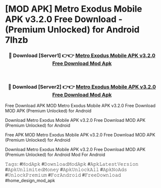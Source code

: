 # [MOD APK] Metro Exodus Mobile APK v3.2.0 Free Download - (Premium Unlocked) for Android 7lhzb



<div align="center">
<h3>🔴 Download [Server1] 👉👉 <a href="https://momento.my/?title=Metro_Exodus_Mobile_APK_v3.2.0_Free_Download">Metro Exodus Mobile APK v3.2.0 Free Download Mod Apk</a></h3><br>

<h3>🔴 Download [Server2] 👉👉 <a href="https://momento.my/?title=Metro_Exodus_Mobile_APK_v3.2.0_Free_Download">Metro Exodus Mobile APK v3.2.0 Free Download Mod Apk</a></h3>
</div>



Free Download APK MOD Metro Exodus Mobile APK v3.2.0 Free Download MOD APK (Premium Unlocked) for Android

Download Metro Exodus Mobile APK v3.2.0 Free Download MOD APK (Premium Unlocked) for Android

Free APK MOD Metro Exodus Mobile APK v3.2.0 Free Download MOD APK (Premium Unlocked) for Android

Download Metro Exodus Mobile APK v3.2.0 Free Download MOD APK (Premium Unlocked) for Android Mod For Android

𝚃𝚊𝚐𝚜: #𝙼𝚘𝚍𝙰𝚙𝚔 #𝙳𝚘𝚠𝚗𝚕𝚘𝚊𝚍𝙼𝚘𝚍𝙰𝚙𝚔 #𝙰𝚙𝚔𝙻𝚊𝚝𝚎𝚜𝚝𝚅𝚎𝚛𝚜𝚒𝚘𝚗 #𝙰𝚙𝚔𝚄𝚗𝚕𝚒𝚖𝚒𝚝𝚎𝚍𝙼𝚘𝚗𝚎𝚢 #𝙰𝚙𝚔𝚄𝚗𝚕𝚘𝚌𝚔𝙰𝚕𝚕 #𝙰𝚙𝚔𝙽𝚘𝙰𝚍𝚜 #𝚄𝚗𝚕𝚘𝚌𝚔𝙿𝚛𝚎𝚖𝚒𝚞𝚖 #𝙵𝚘𝚛𝙰𝚗𝚍𝚛𝚘𝚒𝚍 #𝙵𝚛𝚎𝚎𝙳𝚘𝚠𝚗𝚕𝚘𝚊𝚍 #home_design_mod_apk
